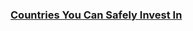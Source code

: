 ### [Countries You Can Safely Invest In](https://leetcode.com/problems/countries-you-can-safely-invest-in)

